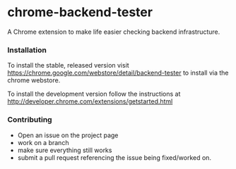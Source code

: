 chrome-backend-tester
===================

A Chrome extension to make life easier checking backend infrastructure.


### Installation

To install the stable, released version visit https://chrome.google.com/webstore/detail/backend-tester to install via the chrome webstore.

To install the development version follow the instructions at http://developer.chrome.com/extensions/getstarted.html

### Contributing

+ Open an issue on the project page
+ work on a branch
+ make sure everything still works
+ submit a pull request referencing the issue being fixed/worked on.